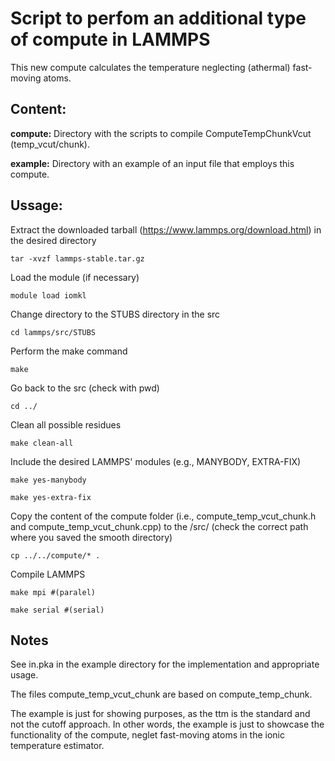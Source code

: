 # Script to perfom an additional type of compute in LAMMPS

This new compute calculates the temperature neglecting (athermal) fast-moving atoms.

## Content:

**compute:** Directory with the scripts to compile ComputeTempChunkVcut (temp_vcut/chunk).

**example:** Directory with an example of an input file that employs this compute.

## Ussage:

Extract the downloaded tarball (https://www.lammps.org/download.html) in the desired directory

```
tar -xvzf lammps-stable.tar.gz
```

Load the module (if necessary)

```
module load iomkl
```

Change directory to the STUBS directory in the src

```
cd lammps/src/STUBS
```

Perform the make command

```
make
```

Go back to the src (check with pwd)

```
cd ../
```

Clean all possible residues

```
make clean-all
```

Include the desired LAMMPS' modules (e.g., MANYBODY, EXTRA-FIX)

```
make yes-manybody
```

```
make yes-extra-fix
```

Copy the content of the compute folder (i.e., compute_temp_vcut_chunk.h and compute_temp_vcut_chunk.cpp) to the /src/ (check the correct path where you saved the smooth directory)

```
cp ../../compute/* .
```

Compile LAMMPS

```
make mpi #(paralel)
```

```
make serial #(serial)
```

## Notes

See in.pka in the example directory for the implementation and appropriate usage.

The files compute_temp_vcut_chunk are based on compute_temp_chunk.

The example is just for showing purposes, as the ttm is the standard and not the cutoff approach. In other words, the example is just to showcase the functionality of the compute, neglet fast-moving atoms in the ionic temperature estimator.